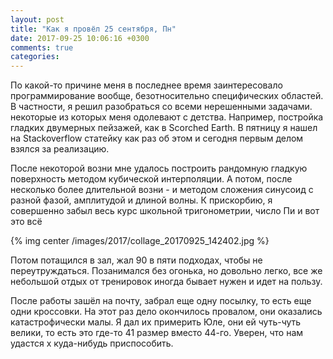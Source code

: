 ```yaml
---
layout: post
title: "Как я провёл 25 сентября, Пн"
date: 2017-09-25 10:06:16 +0300
comments: true
categories: 
---
```

По какой-то причине меня в последнее время заинтересовало программирование вообще, безотносительно специфических областей. В частности, я решил разобраться со всеми нерешенными задачами. некоторые из которых меня одолевают с детства. Например, постройка гладких двумерных пейзажей, как в Scorched Earth. В пятницу я нашел на Stackoverflow статейку как раз об этом и сегодня первым делом взялся за реализацию.

После некоторой возни мне удалось построить рандомную гладкую поверхность методом кубической интерполяции. А потом, после несколько более длительной возни - и методом сложения синусоид с разной фазой, амплитудой и длиной волны. К прискорбию, я совершенно забыл весь курс школьной тригонометрии, число Пи и вот это всё

{% img center /images/2017/collage_20170925_142402.jpg %}

Потом потащился в зал, жал 90 в пяти подходах, чтобы не переутруждаться. Позанимался без огонька, но довольно легко, все же небольшой отдых от тренировок иногда бывает нужен и идет на пользу.

После работы зашёл на почту, забрал еще одну посылку, то есть еще одни кроссовки. На этот раз дело окончилось провалом, они оказались катастрофически малы. Я дал их примерить Юле, они ей чуть-чуть велики, то есть это где-то 41 размер вместо 44-го. Уверен, что нам удастся х куда-нибудь приспособить.